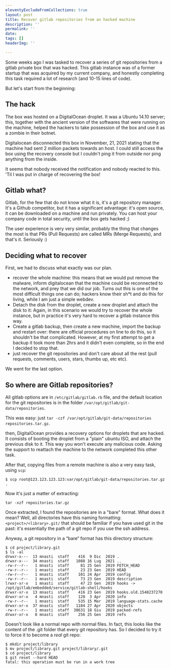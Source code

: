 ```yaml
---
eleventyExcludeFromCollections: true
layout: post
title: Recover gitlab repositories from an hacked machine
description: ''
permalink: ''
date: 
tags: []
headerImg: ''

---
```

Some weeks ago I was tasked to recover a series of git repositories from a gitlab private box that was hacked. This gitlab instance was of a former startup that was acquired by my current company, and honestly completing this task required a lot of research (and 10-15 lines of code).

But let's start from the beginning:

## The hack

The box was hosted on a DigitalOcean droplet. It was a Ubuntu 14.10 server; this, together with the ancient version of the softwares that were running on the machine, helped the hackers to take possession of the box and use it as a zombie in their botnet.

Digitalocean disconnected this box in November, 21, 2021 stating that the machine had sent 2 million packets towards an host. I could still access the box using the recovery console but I couldn't ping it from outside nor ping anything from the inside.

It seems that nobody received the notification and nobody reacted to this. 'Til I was put in charge of recovering the box!

## Gitlab what?

Gitlab, for the few that do not know what it is, it's a git repository manager. It's a Github competitor, but it has a significant advantage: it's open source, it can be downloaded on a machine and run privately. You can host your company code in total security, until the box gets hacked ;)

The user experience is very very similar, probably the thing that changes the most is that PRs (Pull Requests) are called MRs (Merge Requests), and that's it. Seriously :)

## Deciding what to recover

First, we had to discuss what exactly was our plan.

* recover the whole machine: this means that we would put remove the malware, inform digitalocean that the machine could be reconnected to the network, and prey that we did our job. Turns out this is one of the most difficult things one can do; hackers know their sh*t and do this for living, while I am just a simple webdev.
* Detach the disk from the droplet, create a new droplet and attach the disk to it: Again, in this scenario we would try to recover the whole instance, but in practice it's very hard to recover a gitlab instance this way.
* Create a gitlab backup, then create a new machine, import the backup and restart over: there are official procedures on line to do this, so it shouldn't be that complicated. However, at my first attempt to get a backup it took more than 2hrs and it didn't even complete, so in the end I decided to stop that.
* just recover the git repositories and don't care about all the rest (pull requests, comments, users, stars, thumbs up, etc etc).

We went for the last option.

## So where are Gitlab repositories?

All gitlab options are in `/etc/gitlab/gitlab.rb` file, and the default location for the git repositories is in the folder `/var/opt/gitlab/git-data/repositories`.

This was easy: just `tar -czf /var/opt/gitlab/git-data/repositories repositories.tar.gz`.

then, DigitalOcean provides a recovery options for droplets that are hacked. It consists of booting the droplet from a "plain" ubuntu ISO, and attach the previous disk to it. This way you won't execute any malicious code. Asking the support to reattach the machine to the network completed this other task.

After that, copying files from a remote machine is also a very easy task, using `scp`:

```shell
$ scp root@123.123.123.123:var/opt/gitlab/git-data/repositories.tar.gz .
```

Now it's just a matter of extracting:

```shell
tar -xzf repositories.tar.gz
```

Once extracted, I found the repositories are in a "bare" format. What does it mean? Well, all directories have this naming formatting: `<project>/<library>.git/` that should be familiar if you have used git in the past: it's essentially the path of a git repo if you use the ssh address. 

Anyway, a git repository in a “bare“ format has this directory structure: 

```shell
$ cd project/library.git
$ ls -al 
drwxr-x---  13 mnasti  staff    416  9 Dic  2019 .
drwxr-x---  34 mnasti  staff   1088 16 Lug  2021 ..
-rw-r--r--   1 mnasti  staff     81 25 Gen  2019 FETCH_HEAD
-rw-r--r--   1 mnasti  staff     23 23 Gen  2019 HEAD
-rw-r--r--   1 mnasti  staff    101 24 Apr  2019 config
-rw-r--r--   1 mnasti  staff     73 23 Gen  2019 description
lrwxr-xr-x   1 mnasti  staff     47 23 Gen  2019 hooks -> /opt/gitlab/embedded/service/gitlab-shell/hooks
drwxr-xr-x  13 mnasti  staff    416 23 Gen  2019 hooks.old.1548237270
drwxr-xr-x   4 mnasti  staff    128  3 Apr  2020 info
-rw-r--r--   1 mnasti  staff    535 15 Mar  2019 language-stats.cache
drwxr-xr-x  37 mnasti  staff   1184 27 Apr  2020 objects
-rw-r--r--   1 mnasti  staff  38631 18 Giu  2019 packed-refs
drwxr-xr-x   8 mnasti  staff    256 25 Gen  2019 refs
```

Doesn't look like a normal repo with normal files. In fact, this looks like the content of  the .git folder that every git repository has. So I decided to try it to force it to become a _real_ git repo: 

```shell
$ mkdir project/library
$ mv project/library.git project/library/.git
$ cd project/library
$ git reset --hard HEAD
fatal: this operation must be run in a work tree 
```